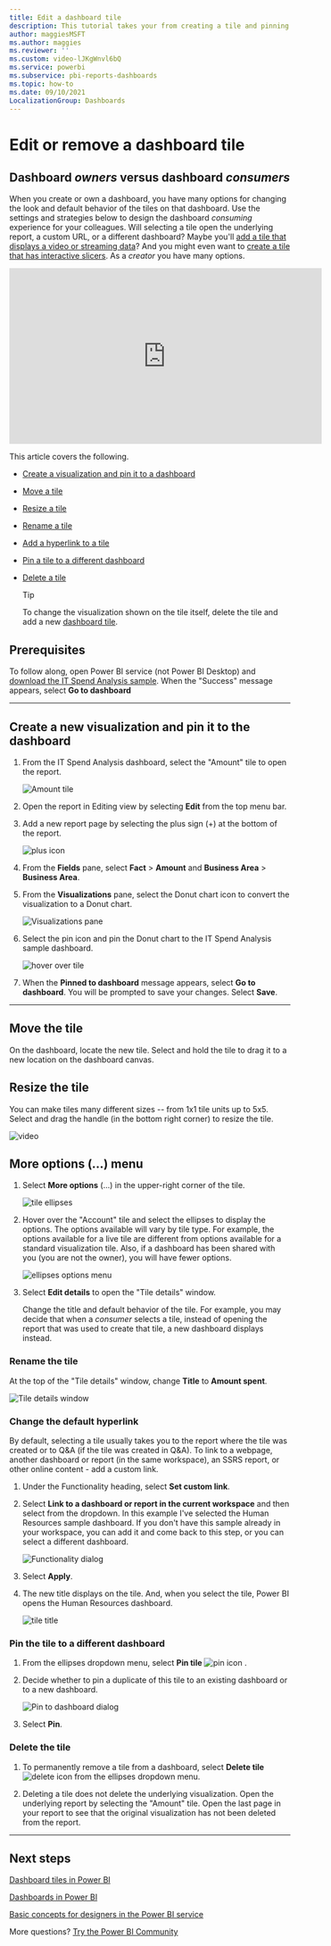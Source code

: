 ```yaml
---
title: Edit a dashboard tile  
description: This tutorial takes your from creating a tile and pinning it to a dashboard, to learning how to edit that dashboard tile -- resize, move, rename, pin, delete, add hyperlink.
author: maggiesMSFT
ms.author: maggies
ms.reviewer: ''
ms.custom: video-lJKgWnvl6bQ
ms.service: powerbi
ms.subservice: pbi-reports-dashboards
ms.topic: how-to
ms.date: 09/10/2021
LocalizationGroup: Dashboards
---
```

# Edit or remove a dashboard tile

## Dashboard *owners* versus dashboard *consumers*
When you create or own a dashboard, you have many options for changing the look and default behavior of the tiles on that dashboard. Use the settings and strategies below to design the dashboard *consuming* experience for your colleagues.  Will selecting a tile open the underlying report, a custom URL, or a different dashboard? Maybe you'll [add a tile that displays a video or streaming data](service-dashboard-add-widget.md)? And you might even want to [create a tile that has interactive slicers](service-dashboard-pin-live-tile-from-report.md). As a *creator* you have many options. 

<iframe width="560" height="315" src="https://www.youtube.com/embed/lJKgWnvl6bQ" frameborder="0" allowfullscreen></iframe>

This article covers the following.

* [Create a visualization and pin it to a dashboard](#create)
* [Move a tile](#move)
* [Resize a tile](#resize)
* [Rename a tile](#rename)
* [Add a hyperlink to a tile](#hyperlink)
* [Pin a tile to a different dashboard](#different)
* [Delete a tile](#delete)
  
  > [!TIP]
  > To change the visualization shown on the tile itself, delete the tile and add a new [dashboard tile](../consumer/end-user-tiles.md).

  
## Prerequisites
To follow along, open Power BI service (not Power BI Desktop) and [download the IT Spend Analysis sample](sample-it-spend.md). When the "Success" message appears, select **Go to dashboard**

- - -
<a name="create"></a>

## Create a new visualization and pin it to the dashboard
1. From the IT Spend Analysis dashboard, select the "Amount" tile to open the report.

    ![Amount tile](media/service-dashboard-edit-tile/power-bi-amount-tile.png)

2. Open the report in Editing view by selecting **Edit** from the top menu bar.

3. Add a new report page by selecting the plus sign (+) at the bottom of the report.

    ![plus icon](media/service-dashboard-edit-tile/power-bi-add-page.png)

4. From the **Fields** pane, select **Fact** > **Amount** and **Business Area** > **Business Area**.
 
5. From the **Visualizations** pane, select the Donut chart icon to convert the visualization to a Donut chart.

    ![Visualizations pane](media/service-dashboard-edit-tile/power-bi-donut-chart.png)

5. Select the pin icon and pin the Donut chart to the IT Spend Analysis sample dashboard.

   ![hover over tile](media/service-dashboard-edit-tile/power-bi-pin.png)

6. When the **Pinned to dashboard** message appears, select **Go to dashboard**. You will be prompted to save your changes. Select **Save**.

- - -
<a name="move"></a>

## Move the tile
On the dashboard, locate the new tile. Select and hold the tile to drag it to a new location on the dashboard canvas.

<a name="resize"></a>

## Resize the tile
You can make tiles many different sizes -- from 1x1 tile units up to 5x5. Select and drag the handle (in the bottom right corner) to resize the tile.

![video](media/service-dashboard-edit-tile/pbigif_resizetile4.gif)

## **More options** (...) menu

1. Select **More options** (...) in the upper-right corner of the tile. 
   
   ![tile ellipses](media/service-dashboard-edit-tile/power-bi-tile.png)

2. Hover over the "Account" tile and select the ellipses to display the options. The options available will vary by tile type.  For example, the options available for a live tile are different from options available for a standard visualization tile. Also, if a dashboard has been shared with you (you are not the owner), you will have fewer options.

   ![ellipses options menu](media/service-dashboard-edit-tile/power-bi-tile-menu-new.png)

3. Select **Edit details** to open the "Tile details" window. 

    Change the title and default behavior of the tile.  For example, you may decide that when a *consumer* selects a tile, instead of opening the report that was used to create that tile, a new dashboard displays instead.  
   


<a name="rename"></a>

### Rename the tile
At the top of the "Tile details" window, change **Title** to **Amount spent**.

![Tile details window](media/service-dashboard-edit-tile/power-bi-tile-title.png)


<a name="hyperlink"></a>

### Change the default hyperlink
By default, selecting a tile usually takes you to the report where the tile was created or to Q&A (if the tile was created in Q&A). To link to a webpage, another dashboard or report (in the same workspace), an SSRS report, or other online content - add a custom link.

1. Under the Functionality heading, select **Set custom link**.

2. Select **Link to a dashboard or report in the current workspace** and then select from the dropdown.  In this example I've selected the Human Resources sample dashboard. If you don't have this sample already in your workspace, you can add it and come back to this step, or you can select a different dashboard. 

    ![Functionality dialog](media/service-dashboard-edit-tile/power-bi-custom-link.png)

3. Select **Apply**.

4. The new title displays on the tile.  And, when you select the tile, Power BI opens the Human Resources dashboard. 

    ![tile title](media/service-dashboard-edit-tile/power-bi-title.png)

<a name="different"></a>

### Pin the tile to a different dashboard
1. From the ellipses dropdown menu, select **Pin tile** ![pin icon](media/service-dashboard-edit-tile/pinnooutline.png) .
2. Decide whether to pin a duplicate of this tile to an existing dashboard or to a new dashboard. 
   
   ![Pin to dashboard dialog](media/service-dashboard-edit-tile/pbi_pintoanotherdash.png)
3. Select **Pin**.

<a name="delete"></a>

### Delete the tile
1. To permanently remove a tile from a dashboard, select  **Delete tile** ![delete icon](media/service-dashboard-edit-tile/power-bi-delete-tile-icon.png) from the ellipses dropdown menu. 

2. Deleting a tile does not delete the underlying visualization. Open the underlying report by selecting the "Amount" tile. Open the last page in your report to see that the original visualization has not been deleted from the report. 

- - -
## Next steps
[Dashboard tiles in Power BI](../consumer/end-user-tiles.md)

[Dashboards in Power BI](../consumer/end-user-dashboards.md)

[Basic concepts for designers in the Power BI service](../fundamentals/service-basic-concepts.md)

More questions? [Try the Power BI Community](https://community.powerbi.com/)
